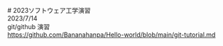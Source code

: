 \# 2023ソフトウェア工学演習\
2023/7/14\
git/github 演習\
https://github.com/Bananahanpa/Hello-world/blob/main/git-tutorial.md
